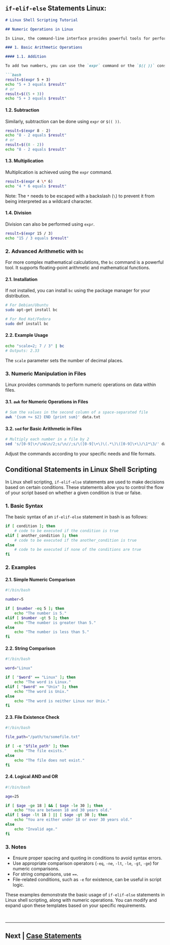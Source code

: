 ## `if-elif-else` Statements Linux:

```markdown
# Linux Shell Scripting Tutorial

## Numeric Operations in Linux

In Linux, the command-line interface provides powerful tools for performing numeric operations. Whether you need to perform basic arithmetic, more advanced calculations, or manipulate numerical data in files, Linux has the tools to get the job done.

### 1. Basic Arithmetic Operations

#### 1.1. Addition

To add two numbers, you can use the `expr` command or the `$(( ))` construct.

```bash
result=$(expr 5 + 3)
echo "5 + 3 equals $result"
# or
result=$((5 + 3))
echo "5 + 3 equals $result"
```

#### 1.2. Subtraction

Similarly, subtraction can be done using `expr` or `$(( ))`.

```bash
result=$(expr 8 - 2)
echo "8 - 2 equals $result"
# or
result=$((8 - 2))
echo "8 - 2 equals $result"
```

#### 1.3. Multiplication

Multiplication is achieved using the `expr` command.

```bash
result=$(expr 4 \* 6)
echo "4 * 6 equals $result"
```

Note: The `*` needs to be escaped with a backslash (`\`) to prevent it from being interpreted as a wildcard character.

#### 1.4. Division

Division can also be performed using `expr`.

```bash
result=$(expr 15 / 3)
echo "15 / 3 equals $result"
```

### 2. Advanced Arithmetic with `bc`

For more complex mathematical calculations, the `bc` command is a powerful tool. It supports floating-point arithmetic and mathematical functions.

#### 2.1. Installation

If not installed, you can install `bc` using the package manager for your distribution.

```bash
# For Debian/Ubuntu
sudo apt-get install bc

# For Red Hat/Fedora
sudo dnf install bc
```

#### 2.2. Example Usage

```bash
echo "scale=2; 7 / 3" | bc
# Outputs: 2.33
```

The `scale` parameter sets the number of decimal places.

### 3. Numeric Manipulation in Files

Linux provides commands to perform numeric operations on data within files.

#### 3.1. `awk` for Numeric Operations in Files

```bash
# Sum the values in the second column of a space-separated file
awk '{sum += $2} END {print sum}' data.txt
```

#### 3.2. `sed` for Basic Arithmetic in Files

```bash
# Multiply each number in a file by 2
sed 's/[0-9]\+/\n&\n/2;s/\n//;s/\([0-9]\+\)\(.*\)\([0-9]\+\)/\1*\3/' data.txt
```

Adjust the commands according to your specific needs and file formats.

## Conditional Statements in Linux Shell Scripting

In Linux shell scripting, `if-elif-else` statements are used to make decisions based on certain conditions. These statements allow you to control the flow of your script based on whether a given condition is true or false.

### 1. Basic Syntax

The basic syntax of an `if-elif-else` statement in bash is as follows:

```bash
if [ condition ]; then
    # code to be executed if the condition is true
elif [ another_condition ]; then
    # code to be executed if the another_condition is true
else
    # code to be executed if none of the conditions are true
fi
```

### 2. Examples

#### 2.1. Simple Numeric Comparison

```bash
#!/bin/bash

number=5

if [ $number -eq 5 ]; then
    echo "The number is 5."
elif [ $number -gt 5 ]; then
    echo "The number is greater than 5."
else
    echo "The number is less than 5."
fi
```

#### 2.2. String Comparison

```bash
#!/bin/bash

word="Linux"

if [ "$word" == "Linux" ]; then
    echo "The word is Linux."
elif [ "$word" == "Unix" ]; then
    echo "The word is Unix."
else
    echo "The word is neither Linux nor Unix."
fi
```

#### 2.3. File Existence Check

```bash
#!/bin/bash

file_path="/path/to/somefile.txt"

if [ -e "$file_path" ]; then
    echo "The file exists."
else
    echo "The file does not exist."
fi
```

#### 2.4. Logical AND and OR

```bash
#!/bin/bash

age=25

if [ $age -ge 18 ] && [ $age -le 30 ]; then
    echo "You are between 18 and 30 years old."
elif [ $age -lt 18 ] || [ $age -gt 30 ]; then
    echo "You are either under 18 or over 30 years old."
else
    echo "Invalid age."
fi
```

### 3. Notes

- Ensure proper spacing and quoting in conditions to avoid syntax errors.
- Use appropriate comparison operators (`-eq`, `-ne`, `-lt`, `-le`, `-gt`, `-ge`) for numeric comparisons.
- For string comparisons, use `==`.
- File-related conditions, such as `-e` for existence, can be useful in script logic.

These examples demonstrate the basic usage of `if-elif-else` statements in Linux shell scripting, along with numeric operations. You can modify and expand upon these templates based on your specific requirements.


<br>

<hr>

## Next | [Case Statements](https://github.com/hegdepavankumar/bash-scripting-tutorial/blob/main/Tutorial-Files/04.Conditional-Statements/02.Case_statements.md)


